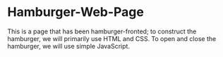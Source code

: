 # Hamburger-Web-Page
This is a page that has been hamburger-fronted; to construct the hamburger, we will primarily use HTML and CSS. To open and close the hamburger, we will use simple JavaScript. 
